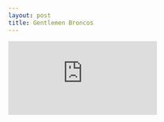 ```yaml
---
layout: post
title: Gentlemen Broncos
---
```


<div class="post-content">
	<iframe src="http://www.youtube.com/embed/WhNM2K8cmU8?feature=player_embedded" frameborder="0" allowfullscreen="">
	</iframe>
</div>